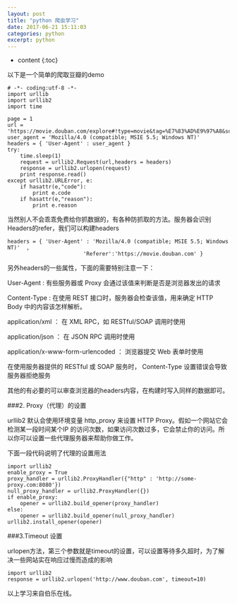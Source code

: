 ```yaml
---
layout: post
title: "python 爬虫学习"
date: 2017-06-21 15:11:03
categories: python
excerpt: python
---
```


* content
{:toc}

以下是一个简单的爬取豆瓣的demo

	# -*- coding:utf-8 -*-
	import urllib
	import urllib2
	import time
	
	page = 1
	url = 'https://movie.douban.com/explore#!type=movie&tag=%E7%83%AD%E9%97%A8&sort=rank&page_limit=20&page_start=40'
	user_agent = 'Mozilla/4.0 (compatible; MSIE 5.5; Windows NT)'
	headers = { 'User-Agent' : user_agent }
	try:
	    time.sleep(1)
	    request = urllib2.Request(url,headers = headers)
	    response = urllib2.urlopen(request)
	    print response.read()
	except urllib2.URLError, e:
	    if hasattr(e,"code"):
	        print e.code
	    if hasattr(e,"reason"):
	        print e.reason

当然别人不会乖乖免费给你抓数据的，有各种防抓取的方法。服务器会识别Headers的refer，我们可以构建headers

	headers = { 'User-Agent' : 'Mozilla/4.0 (compatible; MSIE 5.5; Windows NT)'  ,
	                        'Referer':'https://movie.douban.com' }

另外headers的一些属性，下面的需要特别注意一下：

User-Agent : 有些服务器或 Proxy 会通过该值来判断是否是浏览器发出的请求

Content-Type : 在使用 REST 接口时，服务器会检查该值，用来确定 HTTP Body 中的内容该怎样解析。

application/xml ： 在 XML RPC，如 RESTful/SOAP 调用时使用


application/json ： 在 JSON RPC 调用时使用

application/x-www-form-urlencoded ： 浏览器提交 Web 表单时使用

在使用服务器提供的 RESTful 或 SOAP 服务时， Content-Type 设置错误会导致服务器拒绝服务

其他的有必要的可以审查浏览器的headers内容，在构建时写入同样的数据即可。

###2. Proxy（代理）的设置

urllib2 默认会使用环境变量 http_proxy 来设置 HTTP Proxy。假如一个网站它会检测某一段时间某个IP 的访问次数，如果访问次数过多，它会禁止你的访问。所以你可以设置一些代理服务器来帮助你做工作。

下面一段代码说明了代理的设置用法

	import urllib2
	enable_proxy = True
	proxy_handler = urllib2.ProxyHandler({"http" : 'http://some-proxy.com:8080'})
	null_proxy_handler = urllib2.ProxyHandler({})
	if enable_proxy:
	    opener = urllib2.build_opener(proxy_handler)
	else:
	    opener = urllib2.build_opener(null_proxy_handler)
	urllib2.install_opener(opener)

###3.Timeout 设置

urlopen方法，第三个参数就是timeout的设置，可以设置等待多久超时，为了解决一些网站实在响应过慢而造成的影响

	import urllib2
	response = urllib2.urlopen('http://www.douban.com', timeout=10)

以上学习来自伯乐在线。


